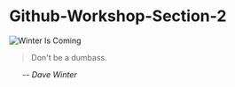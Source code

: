 # Github-Workshop-Section-2
 
![Winter Is Coming](https://www.forensicdjs.com/wp-content/uploads/2016/10/winter-is-coming.jpg)

> Don't be a dumbass.

&nbsp;&nbsp;&nbsp;&nbsp;&nbsp;&nbsp;-- *Dave Winter*